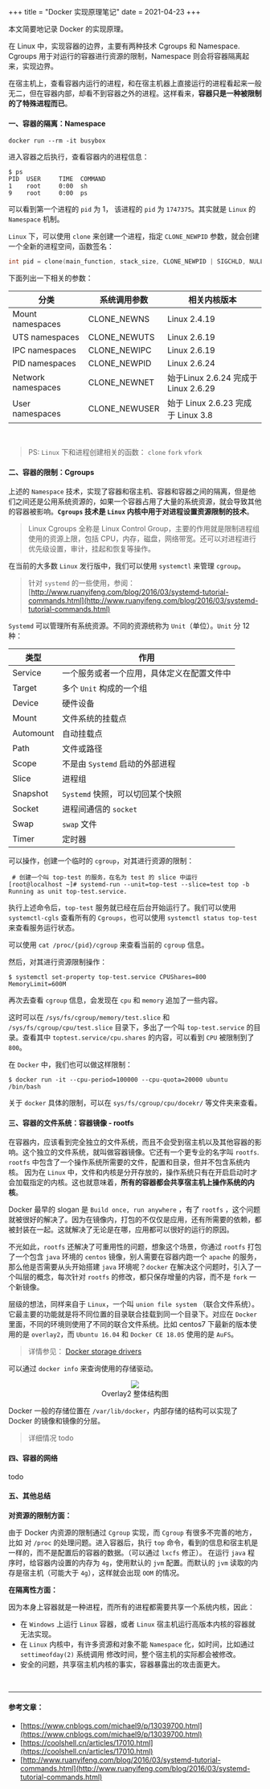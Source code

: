 +++
title = "Docker 实现原理笔记"
date = 2021-04-23
+++

本文简要地记录 Docker 的实现原理。

在 Linux 中，实现容器的边界，主要有两种技术 Cgroups 和 Namespace. Cgroups 用于对运行的容器进行资源的限制，Namespace 则会将容器隔离起来，实现边界。

在宿主机上，查看容器内运行的进程，和在宿主机器上直接运行的进程看起来一般无二，但在容器内部，却看不到容器之外的进程。这样看来，**容器只是一种被限制的了特殊进程而已**。

<!-- more -->

#### **一、容器的隔离：Namespace**
```shell 
docker run --rm -it busybox
```
进入容器之后执行，查看容器内的进程信息：
```shell
$ ps
PID  USER     TIME  COMMAND
1    root     0:00  sh
9    root     0:00  ps
```
可以看到第一个进程的 `pid` 为 1， 该进程的 `pid` 为 `1747375`。其实就是 `Linux` 的 `Namespace` 机制。

`Linux` 下，可以使用 `clone` 来创建一个进程，指定 `CLONE_NEWPID` 参数，就会创建一个全新的进程空间，函数签名：

```c
int pid = clone(main_function, stack_size, CLONE_NEWPID | SIGCHLD, NULL); 
```
下面列出一下相关的参数：

| 分类               | 系统调用参数  | 相关内核版本  |
|------------------|---------------|------------ |
| Mount namespaces | CLONE_NEWNS   | Linux 2.4.19|
| UTS namespaces   | CLONE_NEWUTS  | Linux 2.6.19|
| IPC namespaces   | CLONE_NEWIPC  | Linux 2.6.19|
| PID namespaces   | CLONE_NEWPID  | Linux 2.6.24|
| Network namespaces | CLONE_NEWNET | 始于Linux 2.6.24 完成于 Linux 2.6.29|
| User namespaces  | CLONE_NEWUSER | 始于 Linux 2.6.23 完成于 Linux 3.8|

<br />

>  PS: `Linux` 下和进程创建相关的函数： `clone` `fork` `vfork`

#### **二、容器的限制：Cgroups**

上述的 `Namespace` 技术，实现了容器和宿主机、容器和容器之间的隔离，但是他们之间还是公用系统资源的，如果一个容器占用了大量的系统资源，就会导致其他的容器被影响。**`Cgroups` 技术是 `Linux` 内核中用于对进程设置资源限制的技术**。

> Linux Cgroups 全称是 Linux Control Group，主要的作用就是限制进程组使用的资源上限，包括 CPU，内存，磁盘，网络带宽。还可以对进程进行优先级设置，审计，挂起和恢复等操作。

在当前的大多数 `Linux` 发行版中，我们可以使用 `systemctl` 来管理 `cgroup`。

> 针对 `systemd` 的一些使用，参阅： [http://www.ruanyifeng.com/blog/2016/03/systemd-tutorial-commands.html](http://www.ruanyifeng.com/blog/2016/03/systemd-tutorial-commands.html)

`Systemd` 可以管理所有系统资源。不同的资源统称为 `Unit`（单位）。`Unit` 分 12 种：

| 类型    | 作用                              |
|--------|-----------------------------------|
|Service |一个服务或者一个应用，具体定义在配置文件中|
|Target|多个 `Unit` 构成的一个组|
|Device|硬件设备|
|Mount|文件系统的挂载点|
|Automount|自动挂载点|
|Path|文件或路径|
|Scope|不是由 `Systemd` 启动的外部进程|
|Slice|进程组|
|Snapshot|`Systemd` 快照，可以切回某个快照|
|Socket|进程间通信的 `socket`|
|Swap|`swap` 文件|
|Timer|定时器|

可以操作，创建一个临时的 `cgroup`，对其进行资源的限制：

```shell
 # 创建一个叫 top-test 的服务，在名为 test 的 slice 中运行
[root@localhost ~]# systemd-run --unit=top-test --slice=test top -b
Running as unit top-test.service.
```

执行上述命令后，`top-test` 服务就已经在后台开始运行了。我们可以使用 `systemctl-cgls` 查看所有的 `Cgroups`，也可以使用 `systemctl status top-test` 来查看服务运行状态。

可以使用 `cat /proc/{pid}/cgroup` 来查看当前的 `cgroup` 信息。

然后，对其进行资源限制操作：

```shell
$ systemctl set-property top-test.service CPUShares=800 MemoryLimit=600M
```

再次去查看 `cgroup` 信息，会发现在 `cpu` 和 `memory` 追加了一些内容。

这时可以在 `/sys/fs/cgroup/memory/test.slice` 和 `/sys/fs/cgroup/cpu/test.slice` 目录下，多出了一个叫 `top-test.service` 的目录。查看其中 `toptest.service/cpu.shares` 的内容，可以看到 `CPU` 被限制到了 `800`。

在 `Docker` 中，我们也可以做这样限制：

```shell
$ docker run -it --cpu-period=100000 --cpu-quota=20000 ubuntu /bin/bash
```

关于 `docker` 具体的限制，可以在 `sys/fs/cgroup/cpu/docekr/` 等文件夹来查看。

#### **三、容器的文件系统：容器镜像 - rootfs**

在容器内，应该看到完全独立的文件系统，而且不会受到宿主机以及其他容器的影响。这个独立的文件系统，就叫做容器镜像。它还有一个更专业的名字叫 `rootfs`. `rootfs` 中包含了一个操作系统所需要的文件，配置和目录，但并不包含系统内核。 因为在 `Linux` 中，文件和内核是分开存放的，操作系统只有在开启启动时才会加载指定的内核。这也就意味着，**所有的容器都会共享宿主机上操作系统的内核**。

Docker 最早的 slogan 是 `Build once, run anywhere` ，有了 `rootfs` ，这个问题就被很好的解决了。因为在镜像内，打包的不仅仅是应用，还有所需要的依赖，都被封装在一起。这就解决了无论是在哪，应用都可以很好的运行的原因。

不光如此，`rootfs` 还解决了可重用性的问题，想象这个场景，你通过 `rootfs` 打包了一个包含 `java` 环境的 `centos` 镜像，别人需要在容器内跑一个 `apache` 的服务，那么他是否需要从头开始搭建 `java` 环境呢？`docker` 在解决这个问题时，引入了一个叫层的概念，每次针对 `rootfs` 的修改，都只保存增量的内容，而不是 `fork` 一个新镜像。

层级的想法，同样来自于 `Linux`，一个叫 `union file system` （联合文件系统）。它最主要的功能就是将不同位置的目录联合挂载到同一个目录下。对应在 `Docker` 里面，不同的环境则使用了不同的联合文件系统。比如 centos7 下最新的版本使用的是 `overlay2`，而 `Ubuntu 16.04` 和 `Docker CE 18.05` 使用的是 `AuFS`。
> 详情参见： [Docker storage drivers](https://docs.docker.com/storage/storagedriver/select-storage-driver/)

可以通过 `docker info` 来查询使用的存储驱动。

<center>
<image src="/images/overlay_constructs.jpg" />
</center>
<center>Overlay2 整体结构图</center>

Docker 一般的存储位置在 `/var/lib/docker`，内部存储的结构可以实现了 Docker 的镜像和镜像的分层。

> 详细情况 todo
#### **四、容器的网络**

todo


#### **五、其他总结**

**对资源的限制方面：**

由于 Docker 内资源的限制通过 `Cgroup` 实现，而 `Cgroup` 有很多不完善的地方，比如
对 `/proc` 的处理问题。进入容器后，执行 `top` 命令，看到的信息和宿主机是一样的，而不是配置后的容器的数据。（可以通过 `lxcfs` 修正）。
在运行 `java` 程序时，给容器内设置的内存为 `4g`，使用默认的 `jvm` 配置。而默认的 `jvm` 读取的内存是宿主机（可能大于 `4g`），这样就会出现 `OOM` 的情况。

**在隔离性方面：**

因为本身上容器就是一种进程，而所有的进程都需要共享一个系统内核，因此：

- 在 `Windows` 上运行 `Linux` 容器，或者 `Linux` 宿主机运行高版本内核的容器就无法实现。
- 在 `Linux` 内核中，有许多资源和对象不能 `Namespace` 化，如时间，比如通过 `settimeofday(2)` 系统调用 修改时间，整个宿主机的实际都会被修改。
- 安全的问题，共享宿主机内核的事实，容器暴露出的攻击面更大。

<br />

---

#### 参考文章：

- [https://www.cnblogs.com/michael9/p/13039700.html](https://www.cnblogs.com/michael9/p/13039700.html)
- [https://coolshell.cn/articles/17010.html](https://coolshell.cn/articles/17010.html)
- [http://www.ruanyifeng.com/blog/2016/03/systemd-tutorial-commands.html](http://www.ruanyifeng.com/blog/2016/03/systemd-tutorial-commands.html)
